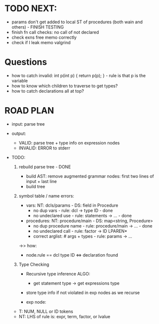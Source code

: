 # TODO NEXT:
-  params don't get added to local ST of procedures (both wain and others) - FINISH TESTING
- finish fn call checks: no call of not declared
- check exns free memo correctly
- check if I leak memo valgrind

# Questions
- how to catch invalid: int p(int p) { return p(p); } - rule is that p is the variable
- how to know which children to traverse to get types?
- how to catch declarations all at top?

# ROAD PLAN
- input: parse tree
- output: 
    - VALID: parse tree + type info on expression nodes
    - INVALID: ERROR to stderr

- TODO:
    1. rebuild parse tree - DONE
        - build AST: remove augmented grammar nodes: first two lines of input + last line
        - build tree

    2. symbol table / name errors:
        - vars: NT: dcls/params - DS: field in Procedure
            - no dup vars - rule: dcl -> type ID - done
            - no undeclared use - rule: statements -> ... - done
        - procedures: NT: procedure/main - DS: map<string, Procedure>
            - no dup procedure name - rule: procedure/main -> ... - done
            - no undeclared call - rule: factor -> ID LPAREN*
            - correct arglist: # args + types - rule: params -> ...

        ->> how:
        - node.rule == dcl type ID <=> declaration found

    3. Type Checking
        - Recursive type inference ALGO:
            - get statement type -> get expressions type
        - store type info if not violated in exp nodes as we recurse

        - exp node:
    - T: NUM, NULL or ID tokens
    - NT: LHS of rule is: expr, term, factor, or lvalue
